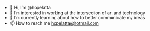 - 👋 Hi, I’m @hopelatta
- 👀 I’m interested in working at the intersection of art and technology
- 🌱 I’m currently learning about how to better communicate my ideas
- 📫 How to reach me hopelatta@hotmail.com

<!---
hopelatta/hopelatta is a ✨ special ✨ repository because its `README.md` (this file) appears on your GitHub profile.
You can click the Preview link to take a look at your changes.
--->
